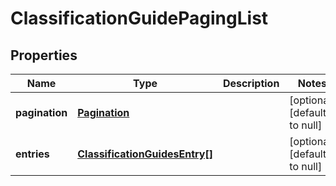 # ClassificationGuidePagingList

## Properties
Name | Type | Description | Notes
------------ | ------------- | ------------- | -------------
**pagination** | [**Pagination**](Pagination.md) |  | [optional] [default to null]
**entries** | [**ClassificationGuidesEntry[]**](ClassificationGuidesEntry.md) |  | [optional] [default to null]


